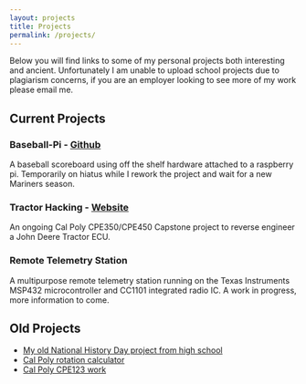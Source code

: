 ```yaml
---
layout: projects
title: Projects
permalink: /projects/
---
```


Below you will find links to some of my personal projects
both interesting and ancient.  Unfortunately I am unable to
upload school projects due to plagiarism concerns,
if you are an employer looking to see more of my work
please email me.

## Current Projects

### Baseball-Pi - [Github](https://github.com/Goldman60/baseball-pi)

A baseball scoreboard using off the shelf hardware
attached to a raspberry pi.
Temporarily on hiatus while I rework the project
and wait for a new Mariners season.

### Tractor Hacking - [Website](https://tractorhacking.github.io)

An ongoing Cal Poly CPE350/CPE450 Capstone project to reverse
engineer a John Deere Tractor ECU.

### Remote Telemetry Station

A multipurpose remote telemetry station running on the Texas
Instruments MSP432 microcontroller and CC1101 integrated radio IC. 
A work in progress, more information to come.

## Old Projects

* [My old National History Day project from high school](https://projects.ajfite.com/nhd/)
* [Cal Poly rotation calculator](https://projects.ajfite.com/rotations/)
* [Cal Poly CPE123 work](https://sites.google.com/site/ajcpe123/)
